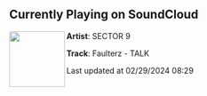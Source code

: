 ## Currently Playing on SoundCloud

[<img align="left" width="100" src="https://i1.sndcdn.com/artworks-112hqit0AIvKkRoq-gef2og-t500x500.jpg">](https://soundcloud.com/sectorninerecs/faulterz-talk?in=goldenlotusart/sets/l-tus-somnia-ep-19)

**Artist**: SECTOR  9 

**Track**: Faulterz - TALK

Last updated at 02/29/2024 08:29
